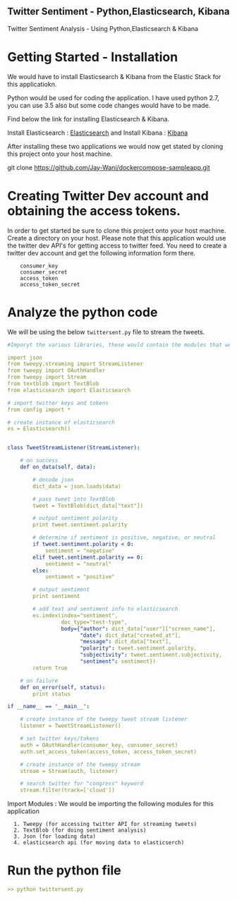 ## Twitter Sentiment - Python,Elasticsearch, Kibana

Twitter Sentiment Analysis - Using Python,Elasticsearch & Kibana



# Getting Started - Installation

We would have to install Elasticsearch & Kibana from the Elastic Stack for this applicatiokn. 

Python would be used for coding the application. I have used python 2.7, you can use 3.5 also but some code changes would have to be made.


Find below the link for installing Elasticsearch & Kibana. 

Install Elasticsearch :            [Elasticsearch](https://www.elastic.co/downloads/elasticsearch) and 
Install Kibana :    [Kibana](https://www.elastic.co/downloads/kibana)

After installing these two applications we would now get stated by cloning this project onto your host machine. 

git clone https://github.com/Jay-Wani/dockercompose-sampleapp.git

# Creating Twitter Dev account and obtaining the access tokens.

In order to get started be sure to clone this project onto your host machine. Create a directory on your host. Please note that this application would use the twitter dev API's for getting access to twitter feed. You need to create a twitter dev account and get the following information form there. 

        consumer_key 
        consumer_secret 
        access_token 
        access_token_secret



# Analyze the python code 

We will be using the below `twittersent.py` file to stream the tweets. 

```yaml
#Imporyt the various libraries, these would contain the modules that we would be using

import json
from tweepy.streaming import StreamListener
from tweepy import OAuthHandler
from tweepy import Stream
from textblob import TextBlob
from elasticsearch import Elasticsearch

# import twitter keys and tokens
from config import *

# create instance of elasticsearch
es = Elasticsearch()


class TweetStreamListener(StreamListener):

    # on success
    def on_data(self, data):

        # decode json
        dict_data = json.loads(data)

        # pass tweet into TextBlob
        tweet = TextBlob(dict_data["text"])

        # output sentiment polarity
        print tweet.sentiment.polarity

        # determine if sentiment is positive, negative, or neutral
        if tweet.sentiment.polarity < 0:
            sentiment = "negative"
        elif tweet.sentiment.polarity == 0:
            sentiment = "neutral"
        else:
            sentiment = "positive"

        # output sentiment
        print sentiment

        # add text and sentiment info to elasticsearch
        es.index(index="sentiment",
                 doc_type="test-type",
                 body={"author": dict_data["user"]["screen_name"],
                       "date": dict_data["created_at"],
                       "message": dict_data["text"],
                       "polarity": tweet.sentiment.polarity,
                       "subjectivity": tweet.sentiment.subjectivity,
                       "sentiment": sentiment})
        return True

    # on failure
    def on_error(self, status):
        print status

if __name__ == '__main__':

    # create instance of the tweepy tweet stream listener
    listener = TweetStreamListener()

    # set twitter keys/tokens
    auth = OAuthHandler(consumer_key, consumer_secret)
    auth.set_access_token(access_token, access_token_secret)

    # create instance of the tweepy stream
    stream = Stream(auth, listener)

    # search twitter for "congress" keyword
    stream.filter(track=['cloud'])
```



Import Modules : We would be importing the following modules for this application

      1. Tweepy (for accessing twitter API for streaming tweets) 
      2. TextBlob (for doing sentiment analysis)
      3. Json (for loading data)
      4. elasticsearch api (for moving data to elasticserch)



# Run the python file
```yaml
>> python twittersent.py
```


